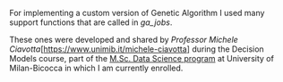 For implementing a custom version of Genetic Algorithm I used many support functions that are called in *ga_jobs*.

These ones were developed and shared by *Professor Michele Ciavotta*[https://www.unimib.it/michele-ciavotta] during the Decision Models course, part of the [M.Sc. Data Science program](http://datascience.disco.unimib.it/en/) at University of Milan-Bicocca in which I am currently enrolled.
